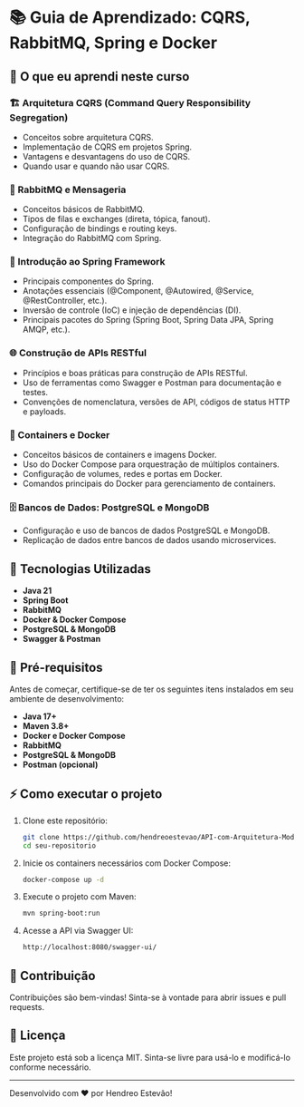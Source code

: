 # 📚 Guia de Aprendizado: CQRS, RabbitMQ, Spring e Docker

## 📌 O que eu aprendi neste curso

### 🏗 Arquitetura CQRS (Command Query Responsibility Segregation)
- Conceitos sobre arquitetura CQRS.
- Implementação de CQRS em projetos Spring.
- Vantagens e desvantagens do uso de CQRS.
- Quando usar e quando não usar CQRS.

### 🐇 RabbitMQ e Mensageria
- Conceitos básicos de RabbitMQ.
- Tipos de filas e exchanges (direta, tópica, fanout).
- Configuração de bindings e routing keys.
- Integração do RabbitMQ com Spring.

### 🌱 Introdução ao Spring Framework
- Principais componentes do Spring.
- Anotações essenciais (@Component, @Autowired, @Service, @RestController, etc.).
- Inversão de controle (IoC) e injeção de dependências (DI).
- Principais pacotes do Spring (Spring Boot, Spring Data JPA, Spring AMQP, etc.).

### 🌐 Construção de APIs RESTful
- Princípios e boas práticas para construção de APIs RESTful.
- Uso de ferramentas como Swagger e Postman para documentação e testes.
- Convenções de nomenclatura, versões de API, códigos de status HTTP e payloads.

### 🐳 Containers e Docker
- Conceitos básicos de containers e imagens Docker.
- Uso do Docker Compose para orquestração de múltiplos containers.
- Configuração de volumes, redes e portas em Docker.
- Comandos principais do Docker para gerenciamento de containers.

### 🗄️ Bancos de Dados: PostgreSQL e MongoDB
- Configuração e uso de bancos de dados PostgreSQL e MongoDB.
- Replicação de dados entre bancos de dados usando microservices.

## 🚀 Tecnologias Utilizadas
- **Java 21**
- **Spring Boot**
- **RabbitMQ**
- **Docker & Docker Compose**
- **PostgreSQL & MongoDB**
- **Swagger & Postman**

## 📜 Pré-requisitos
Antes de começar, certifique-se de ter os seguintes itens instalados em seu ambiente de desenvolvimento:
- **Java 17+**
- **Maven 3.8+**
- **Docker e Docker Compose**
- **RabbitMQ**
- **PostgreSQL & MongoDB**
- **Postman (opcional)**

## ⚡ Como executar o projeto
1. Clone este repositório:
   ```sh
   git clone https://github.com/hendreoestevao/API-com-Arquitetura-Moderna-Spring-CQRS.git
   cd seu-repositorio
   ```
2. Inicie os containers necessários com Docker Compose:
   ```sh
   docker-compose up -d
   ```
3. Execute o projeto com Maven:
   ```sh
   mvn spring-boot:run
   ```
4. Acesse a API via Swagger UI:
   ```sh
   http://localhost:8080/swagger-ui/
   ```

## 🤝 Contribuição
Contribuições são bem-vindas! Sinta-se à vontade para abrir issues e pull requests.

## 📝 Licença
Este projeto está sob a licença MIT. Sinta-se livre para usá-lo e modificá-lo conforme necessário.

---
Desenvolvido com ❤️ por Hendreo Estevão!